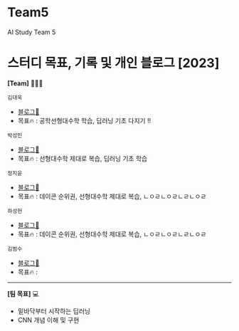 # Team5
AI Study Team 5

# 스터디 목표, 기록 및 개인 블로그 [2023]  

  
__[Team]__ 👨🏻‍💻 <br>
  
  `김대욱`<br>
  - [블로그📑](https://velog.io/@nozerose)
  - 목표🔥 : 공학선형대수학 학습, 딥러닝 기초 다지기 !! <br>
  
  `박성민`<br>
  - [블로그📑](https://velog.io/@sm136599)
  - 목표🔥 : 선형대수학 제대로 복습, 딥러닝 기초 학습 <br>
  
  `정지윤`<br>
  - [블로그📑](https://faceyourfear.tistory.com/)
  - 목표🔥 : 데이콘 순위권, 선형대수학 제대로 복습, ㄴㅇㄹㄴㅇㄹㄴㄹㄴㅇㄹ <br>
  
  `하성헌`<br>
  - [블로그📑](https://faceyourfear.tistory.com/)
  - 목표🔥 : 데이콘 순위권, 선형대수학 제대로 복습, ㄴㅇㄹㄴㅇㄹㄴㄹㄴㅇㄹ

  `김범수`<br>
  - [블로그📑](https://velog.io/@nozerose)
  - 목표🔥 :  <br>

----
__[팀 목표]__ 💻  
- 밑바닥부터 시작하는 딥러닝
- CNN 개념 이해 및 구현
